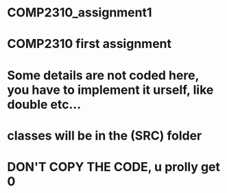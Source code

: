 # COMP2310_assignment1
# COMP2310 first assignment

# Some details are not coded here, you have to implement it urself, like double etc...
# classes will be in the (SRC) folder 

# DON'T COPY THE CODE, u prolly get 0 

